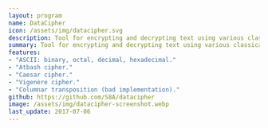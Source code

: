 ```yaml
---
layout: program
name: DataCipher
icon: /assets/img/datacipher.svg
description: Tool for encrypting and decrypting text using various classical ciphers.
summary: Tool for encrypting and decrypting text using various classical ciphers. Made in Python.
features:
- "ASCII: binary, octal, decimal, hexadecimal."
- "Atbash cipher."
- "Caesar cipher."
- "Vigenère cipher."
- "Columnar transposition (bad implementation)."
github: https://github.com/S8A/datacipher
image: /assets/img/datacipher-screenshot.webp
last_update: 2017-07-06
---
```

